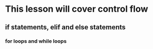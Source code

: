 # This lesson will cover control flow
## if statements, elif and else statements
### for loops and while loops